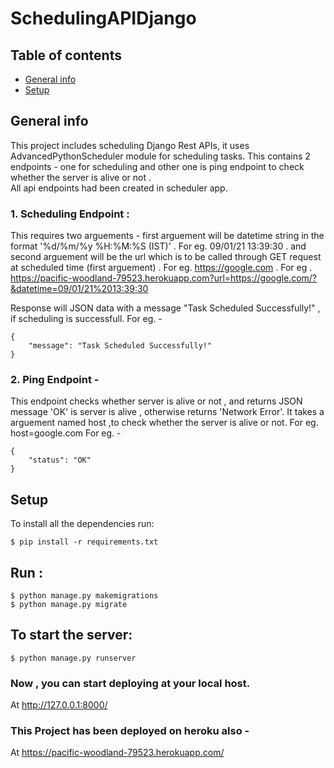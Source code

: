 # SchedulingAPIDjango

## Table of contents
* [General info](#general-info)
* [Setup](#setup)

## General info
This project includes scheduling Django Rest APIs, it uses AdvancedPythonScheduler module for scheduling tasks.
This contains 2 endpoints - 
one for scheduling and other one is ping endpoint to check whether the server is alive or not .  
All api endpoints had been created in scheduler app.  

### 1. Scheduling Endpoint :
This requires two arguements - first arguement will be datetime string in the format '%d/%m/%y %H:%M:%S (IST)' . For eg. 09/01/21 13:39:30 .
and second arguement will be the url which is to be called through GET request at scheduled time (first arguement) . For eg. https://google.com .
For eg . https://pacific-woodland-79523.herokuapp.com?url=https://google.com/?&datetime=09/01/21%2013:39:30

Response will JSON data with a message "Task Scheduled Successfully!" , if scheduling is successfull.
For eg. - 
```
{
    "message": "Task Scheduled Successfully!"
}
```


### 2. Ping Endpoint -
This endpoint checks whether server is alive or not , and returns JSON message 'OK' is server is alive , otherwise returns 'Network Error'.
It takes a arguement named host ,to check whether the server is alive or not. For eg. host=google.com 
For eg. - 
```
{
    "status": "OK"
}
```

## Setup
To install all the dependencies run: 

```
$ pip install -r requirements.txt
```

## Run :
```
$ python manage.py makemigrations
$ python manage.py migrate
```

## To start the server:
```
$ python manage.py runserver
```
### Now , you can start deploying at your local host.
At http://127.0.0.1:8000/
### This Project has been deployed on heroku also - 
At https://pacific-woodland-79523.herokuapp.com/



